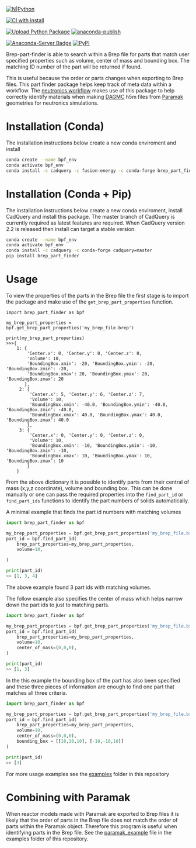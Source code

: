[![N|Python](https://www.python.org/static/community_logos/python-powered-w-100x40.png)](https://www.python.org)

[![CI with install](https://github.com/fusion-energy/brep_part_finder/actions/workflows/ci_with_install.yml/badge.svg)](https://github.com/fusion-energy/brep_part_finder/actions/workflows/ci_with_install.yml)

[![Upload Python Package](https://github.com/fusion-energy/brep_part_finder/actions/workflows/python-publish.yml/badge.svg)](https://github.com/fusion-energy/brep_part_finder/actions/workflows/python-publish.yml)
[![anaconda-publish](https://github.com/fusion-energy/brep_part_finder/actions/workflows/anaconda-publish.yml/badge.svg)](https://github.com/fusion-energy/brep_part_finder/actions/workflows/anaconda-publish.yml)

[![Anaconda-Server Badge](https://anaconda.org/fusion-energy/brep_part_finder/badges/version.svg)](https://anaconda.org/fusion-energy/brep_part_finder)
[![PyPI](https://img.shields.io/pypi/v/brep_part_finder?color=brightgreen&label=pypi&logo=grebrightgreenen&logoColor=green)](https://pypi.org/project/brep_part_finder/)

Brep-part-finder is able to search within a Brep file for parts that match user
specified properties such as volume, center of mass and bounding box. The
matching ID number of the part will be returned if found.

This is useful because the order or parts changes when exporting to Brep files.
This part finder package helps keep track of meta data within a workflow.
The [neutronics workflow](https://github.com/fusion-energy/neutronics-workshop)
makes use of this package to help correctly identify materials when making
[DAGMC](https://github.com/svalinn/DAGMC/) h5m files from 
[Paramak](https://github.com/fusion-energy/paramak) geometries for neutronics
simulations.

# Installation (Conda)

The installation instructions below create a new conda enviroment and install 

```bash
conda create --name bpf_env
conda activate bpf_env
conda install -c cadquery -c fusion-energy -c conda-forge brep_part_finder
```

# Installation (Conda + Pip)

The installation instructions below create a new conda enviroment, install CadQuery and install this package.
The master branch of CadQuery is currently required as latest features are required.
When CadQuery version 2.2 is released then install can target a stable version.

```bash
conda create --name bpf_env
conda activate bpf_env
conda install -c cadquery -c conda-forge cadquery=master
pip install brep_part_finder
```

# Usage

To view the properties of the parts in the Brep file the first stage is to import the package and make use of the ```get_brep_part_properties``` function.

```
import brep_part_finder as bpf

my_brep_part_properties = bpf.get_brep_part_properties('my_brep_file.brep')

print(my_brep_part_properties)
>>>{
    1: {
        'Center.x': 0, 'Center.y': 0, 'Center.z': 0,
        'Volume': 10,
        'BoundingBox.xmin': -20, 'BoundingBox.ymin': -20, 'BoundingBox.zmin': -20,
        'BoundingBox.xmax': 20, 'BoundingBox.ymax': 20, 'BoundingBox.zmax': 20
       },
     2: {
         'Center.x': 5, 'Center.y': 6, 'Center.z': 7,
         'Volume': 10,
         'BoundingBox.xmin': -40.0, 'BoundingBox.ymin': -40.0, 'BoundingBox.zmin': -40.0,
         'BoundingBox.xmax': 40.0, 'BoundingBox.ymax': 40.0, 'BoundingBox.zmax': 40.0
        },
     3: {
         'Center.x': 0, 'Center.y': 0, 'Center.z': 0,
         'Volume': 10,
         'BoundingBox.xmin': -10, 'BoundingBox.ymin': -10, 'BoundingBox.zmin': -10,
         'BoundingBox.xmax': 10, 'BoundingBox.ymax': 10, 'BoundingBox.zmax': 10
        } 
    }
```

From the above dictionary it is possible to identify parts from their central of mass (x,y,z coordinate), volume and bounding box. This can be done manually or one can pass the required properties into the ```find_part_id``` or ```find_part_ids``` functions to identify the part numbers of solids automatically.

A minimal example that finds the part id numbers with matching volumes
```python
import brep_part_finder as bpf

my_brep_part_properties = bpf.get_brep_part_properties('my_brep_file.brep')
part_id = bpf.find_part_id(
    brep_part_properties=my_brep_part_properties,
    volume=10,

)

print(part_id)
>> [1, 3, 4]
```

The above example found 3 part ids with matching volumes.

The follow example also specifies the center of mass which helps narrow down the part ids to just to matching parts.
```python
import brep_part_finder as bpf

my_brep_part_properties = bpf.get_brep_part_properties('my_brep_file.brep')
part_id = bpf.find_part_id(
    brep_part_properties=my_brep_part_properties,
    volume=10,
    center_of_mass=(0,0,0),
)

print(part_id)
>> [1, 3]
```

In the this example the bounding box of the part has also been specified and these three pieces of information are enough to find one part that matches all three criteria.
```python
import brep_part_finder as bpf

my_brep_part_properties = bpf.get_brep_part_properties('my_brep_file.brep')
part_id = bpf.find_part_id(
    brep_part_properties=my_brep_part_properties,
    volume=10,
    center_of_mass=(0,0,0),
    bounding_box = [[10,10,10], [-10,-10,10]]
)

print(part_id)
>> [3]
```

For more usage examples see the [examples](https://github.com/fusion-energy/brep_part_finder/tree/main/examples) folder in this repository

# Combining with Paramak

When reactor models made with Paramak are exported to Brep files it is likely that the order of parts in the Brep file does not match the order of parts within the Paramak object. Therefore this program is useful when identifying parts in the Brep file. See the [paramak_example](https://github.com/fusion-energy/brep_part_finder/blob/main/examples/paramak_example.py) file in the examples folder of this repository.
